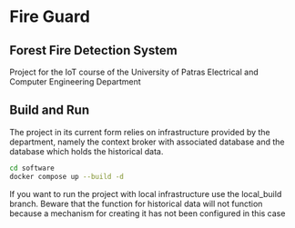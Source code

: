 # Fire Guard

## Forest Fire Detection System

Project for the IoT course of the University of Patras Electrical and Computer Engineering Department

## Build and Run
The project in its current form relies on infrastructure provided by the department,
namely the context broker with associated database and the database which holds the historical data.

```bash
cd software
docker compose up --build -d
```

If you want to run the project with local infrastructure use the local_build branch.
Beware that the function for historical data will not function because a mechanism for creating it has not been configured in this case

